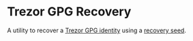 # Trezor GPG Recovery

A utility to recover a [Trezor GPG identity](https://wiki.trezor.io/GPG)
using a [recovery seed](https://wiki.trezor.io/Recovery_seed).
